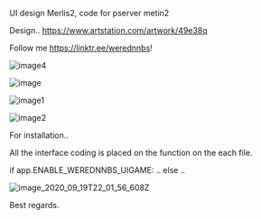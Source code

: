 UI design Merlis2, code for pserver metin2

Design..
https://www.artstation.com/artwork/49e38q

Follow me
https://linktr.ee/werednnbs!

![image4](https://github.com/werednnbs/merlis-ui-work/assets/70537715/827e92dc-a7a7-4b82-94a5-23a5afba4f89)

![image](https://github.com/werednnbs/merlis-ui-work/assets/70537715/dbfa301e-fa91-47ab-83d1-28b01fb64ae3)

![image1](https://github.com/werednnbs/merlis-ui-work/assets/70537715/5f4092ed-4823-494e-b830-6016043f315f)

![image2](https://github.com/werednnbs/merlis-ui-work/assets/70537715/fc4d21ee-58ef-4835-ba7f-4d7412074d2d)

For installation..

All the interface coding is placed on the function on the each file.

if app.ENABLE_WEREDNNBS_UIGAME:
..
else
..

![image_2020_09_19T22_01_56_608Z](https://github.com/werednnbs/merlis-ui-work/assets/70537715/cf426831-e6aa-43ab-80f9-a27cd3d691d3)

Best regards.
